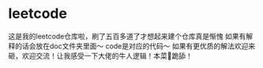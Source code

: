 # leetcode
这是我的leetcode仓库啦，刷了五百多道了才想起来建个仓库真是惭愧
如果有解释的话会放在doc文件夹里面～
code是对应的代码～
如果有更优质的解法欢迎来砸，欢迎交流！让我感受一下大佬的牛人逻辑！本菜🐔跪舔！

